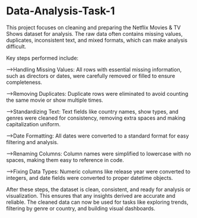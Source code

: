 # Data-Analysis-Task-1
This project focuses on cleaning and preparing the Netflix Movies & TV Shows dataset for analysis. The raw data often contains missing values, duplicates, inconsistent text, and mixed formats, which can make analysis difficult.

Key steps performed include:

-->Handling Missing Values: All rows with essential missing information, such as directors or dates, were carefully removed or filled to ensure completeness.

-->Removing Duplicates: Duplicate rows were eliminated to avoid counting the same movie or show multiple times.

-->Standardizing Text: Text fields like country names, show types, and genres were cleaned for consistency, removing extra spaces and making capitalization uniform.

-->Date Formatting: All dates were converted to a standard format for easy filtering and analysis.

-->Renaming Columns: Column names were simplified to lowercase with no spaces, making them easy to reference in code.

-->Fixing Data Types: Numeric columns like release year were converted to integers, and date fields were converted to proper datetime objects.

After these steps, the dataset is clean, consistent, and ready for analysis or visualization. This ensures that any insights derived are accurate and reliable. The cleaned data can now be used for tasks like exploring trends, filtering by genre or country, and building visual dashboards.
